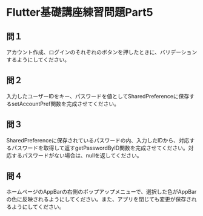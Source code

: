 # Flutter基礎講座練習問題Part5

## 問１
アカウント作成、ログインのそれぞれのボタンを押したときに、バリデーションするようにしてください。

## 問２
入力したユーザーIDをキー、パスワードを値としてSharedPreferenceに保存するsetAccountPref関数を完成させてください。

## 問３
SharedPreferenceに保存されているパスワードの内、入力したIDから、対応するパスワードを取得して返すgetPasswordByID関数を完成させてください。対応するパスワードがない場合は、nullを返してください。

## 問４
ホームページのAppBarの右側のポップアップメニューで、選択した色がAppBarの色に反映されるようにしてください。また、アプリを閉じても変更が保存されるようにしてください。
